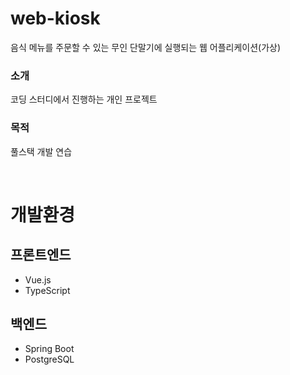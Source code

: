 # web-kiosk
음식 메뉴를 주문할 수 있는 무인 단말기에 실행되는 웹 어플리케이션(가상)


### 소개
코딩 스터디에서 진행하는 개인 프로젝트


### 목적
풀스택 개발 연습

<br/>

# 개발환경
## 프론트엔드
* Vue.js
* TypeScript

## 백엔드
* Spring Boot
* PostgreSQL
